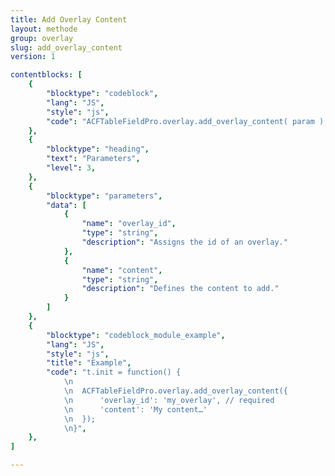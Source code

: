 ```yaml
---
title: Add Overlay Content
layout: methode
group: overlay
slug: add_overlay_content
version: 1

contentblocks: [
	{
		"blocktype": "codeblock",
		"lang": "JS",
		"style": "js",
		"code": "ACFTableFieldPro.overlay.add_overlay_content( param );",
	},
	{
		"blocktype": "heading",
		"text": "Parameters",
		"level": 3,
	},
	{
		"blocktype": "parameters",
		"data": [
			{
				"name": "overlay_id",
				"type": "string",
				"description": "Assigns the id of an overlay."
			},
			{
				"name": "content",
				"type": "string",
				"description": "Defines the content to add."
			}
		]
	},
	{
		"blocktype": "codeblock_module_example",
		"lang": "JS",
		"style": "js",
		"title": "Example",
		"code": "t.init = function() {
			\n
			\n	ACFTableFieldPro.overlay.add_overlay_content({
			\n		'overlay_id': 'my_overlay', // required
			\n		'content': 'My content…'
			\n	});
			\n}",
	},
]

---
```

